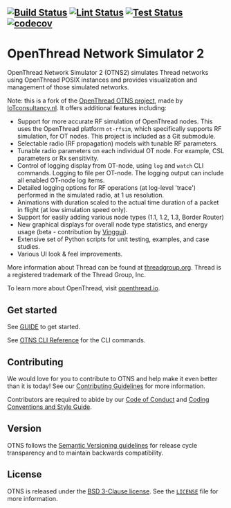 [![Build Status][build-actions-svg]][build-actions]
[![Lint Status][lint-actions-svg]][lint-actions]
[![Test Status][test-actions-svg]][test-actions]
[![codecov][codecov-svg]][codecov-url]
---

# OpenThread Network Simulator 2

OpenThread Network Simulator 2 (OTNS2) simulates Thread networks using OpenThread POSIX instances
and provides visualization and management of those simulated networks.

Note: this is a fork of the [OpenThread OTNS project](https://github.com/openthread/ot-ns), made by 
[IoTconsultancy.nl](https://www.iotconsultancy.nl/). It offers additional features including:

* Support for more accurate RF simulation of OpenThread nodes. This uses the OpenThread platform 
  `ot-rfsim`, which specifically supports RF simulation, for OT nodes. This project is included as 
  a Git submodule.
* Selectable radio (RF propagation) models with tunable RF parameters.
* Tunable radio parameters on each individual OT node. For example, CSL parameters or Rx sensitivity.
* Control of logging display from OT-node, using `log` and `watch` CLI commands. Logging to file per 
  OT-node. The logging output can include all enabled OT-node log items.
* Detailed logging options for RF operations (at log-level 'trace') performed in the simulated radio,
  at 1 us resolution.
* Animations with duration scaled to the actual time duration of a packet in flight (at low simulation 
  speed only).
* Support for easily adding various node types (1.1, 1.2, 1.3, Border Router)
* New graphical displays for overall node type statistics, and energy usage (beta - 
  contribution by [Vinggui](https://github.com/Vinggui)).
* Extensive set of Python scripts for unit testing, examples, and case studies.
* Various UI look & feel improvements.

More information about Thread can be found at [threadgroup.org](http://threadgroup.org/). 
Thread is a registered trademark of the Thread Group, Inc.

To learn more about OpenThread, visit [openthread.io](https://openthread.io).

[build-actions-svg]: https://github.com/EskoDijk/ot-ns/workflows/Build/badge.svg?branch=main&event=push
[build-actions]: https://github.com/EskoDijk/ot-ns/actions?query=workflow%3ABuild+branch%3Amain+event%3Apush
[lint-actions-svg]: https://github.com/EskoDijk/ot-ns/workflows/Lint/badge.svg?branch=main&event=push
[lint-actions]: https://github.com/EskoDijk/ot-ns/actions?query=workflow%3ALint+branch%3Amain+event%3Apush
[test-actions-svg]: https://github.com/EskoDijk/ot-ns/workflows/Test/badge.svg?branch=main&event=push
[test-actions]: https://github.com/EskoDijk/ot-ns/actions?query=workflow%3ATest+branch%3Amain+event%3Apush
[codecov-svg]: https://codecov.io/gh/EskoDijk/ot-ns/branch/main/graph/badge.svg
[codecov-url]: https://codecov.io/gh/EskoDijk/ot-ns

## Get started
See [GUIDE](GUIDE.md) to get started. 

See [OTNS CLI Reference](cli/README.md) for the CLI commands.

## Contributing

We would love for you to contribute to OTNS and help make it even better than it is today!
See our [Contributing Guidelines](CONTRIBUTING.md) for more information.

Contributors are required to abide by our [Code of Conduct](CODE_OF_CONDUCT.md) and 
[Coding Conventions and Style Guide](CONTRIBUTING.md#coding-conventions-and-style).

## Version

OTNS follows the [Semantic Versioning guidelines](http://semver.org/) for release cycle transparency 
and to maintain backwards compatibility. 

## License

OTNS is released under the [BSD 3-Clause license](LICENSE). See the [`LICENSE`](LICENSE) file for more information.
